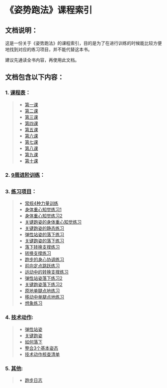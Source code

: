 # 《姿势跑法》课程索引

## 文档说明：

这是一份关于《姿势跑法》的课程索引，目的是为了在进行训练的时候能比较方便地找到对应的练习项目，并不能代替这本书。

建议先通读全书内容，再使用此文档。

## 文档包含以下内容：

###  1. [课程表](普通课程表.md)：
> * [第一课](普通课程表/第一课.md)
> * [第二课](普通课程表/第二课.md)
> * [第三课](普通课程表/第三课.md)
> * [第四课](普通课程表/第四课.md)
> * [第五课](普通课程表/第五课.md)
> * [第六课](普通课程表/第六课.md)
> * [第七课](普通课程表/第七课.md)
> * [第八课](普通课程表/第八课.md)
> * [第九课](普通课程表/第九课.md)
> * [第十课](普通课程表/第十课.md)

###  2. [9周进阶训练](9周进阶训练.md)：

##
### 3. [练习项目](练习项目)：
> * [常规4种力量训练](练习项目/常规4种力量训练.md)
> * [身体重心知觉练习1](练习项目/身体重心知觉练习1.md)
> * [身体重心知觉练习2](练习项目/身体重心知觉练习2.md)
> * [关键跑姿的身体重心知觉练习](练习项目/关键跑姿的身体重心知觉练习.md)
> * [关键跑姿的静态练习](练习项目/关键跑姿的静态练习.md)
> * [弹性站姿的落下练习](练习项目/弹性站姿的落下练习.md)
> * [关键跑姿的落下练习](练习项目/关键跑姿的落下练习.md)
> * [落下转换支撑练习](练习项目/落下转换支撑练习.md)
> * [转换支撑练习](练习项目/转换支撑练习.md)
> * [跑步的身心协调练习](练习项目/跑步的身心协调练习.md)
> * [前向定点跳跃练习](练习项目/前向定点跳跃练习.md)
> * [运动中的转换支撑练习](练习项目/运动中的转换支撑练习.md)
> * [弹性站姿落下练习2](练习项目/弹性站姿落下练习2.md)
> * [关键跑姿落下练习2](练习项目/关键跑姿落下练习2.md)
> * [原地单腿点地练习](练习项目/原地单腿点地练习.md)
> * [移动中单腿点地练习](练习项目/移动中单腿点地练习.md)
> * [想象练习](练习项目/想象练习.md)

### 4. [技术动作](技术动作):

> * [弹性站姿](技术动作/弹性站姿.md)
> * [关键跑姿](技术动作/关键跑姿.md)
> * [如何落下](技术动作/如何落下.md)
> * [整合3个基本姿态](技术动作/整合3个基本姿态.md)
> * [技术动作核查清单](技术动作/技术动作核查清单.md)

### 5. [其他](其他):

> * [跑步日志](其他/跑步日志.md)
